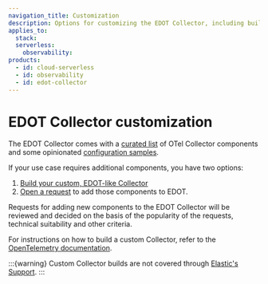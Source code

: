 ```yaml
---
navigation_title: Customization
description: Options for customizing the EDOT Collector, including building a custom collector or requesting new components.
applies_to:
  stack:
  serverless:
    observability:
products:
  - id: cloud-serverless
  - id: observability
  - id: edot-collector
---
```


# EDOT Collector customization

The EDOT Collector comes with a [curated list](./components.md) of OTel Collector components and some opinionated [configuration samples](https://github.com/elastic/elastic-agent/tree/main/internal/pkg/otel/samples).

If your use case requires additional components, you have two options:

1. [Build your custom, EDOT-like Collector](./custom-collector.md)
2. [Open a request](https://github.com/elastic/elastic-agent/issues/new/choose) to add those components to EDOT.

Requests for adding new components to the EDOT Collector will be reviewed and decided on the basis of the popularity of the requests, technical suitability and other criteria.

For instructions on how to build a custom Collector, refer to the [OpenTelemetry documentation](https://opentelemetry.io/docs/collector/custom-collector/).

:::{warning}
Custom Collector builds are not covered through [Elastic's Support](https://www.elastic.co/support_policy).
:::
